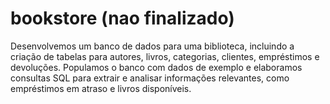 # bookstore (nao finalizado)

Desenvolvemos um banco de dados para uma biblioteca, incluindo a criação de tabelas para autores, livros, categorias, clientes, empréstimos e devoluções. Populamos o banco com dados de exemplo e elaboramos consultas SQL para extrair e analisar informações relevantes, como empréstimos em atraso e livros disponíveis.
